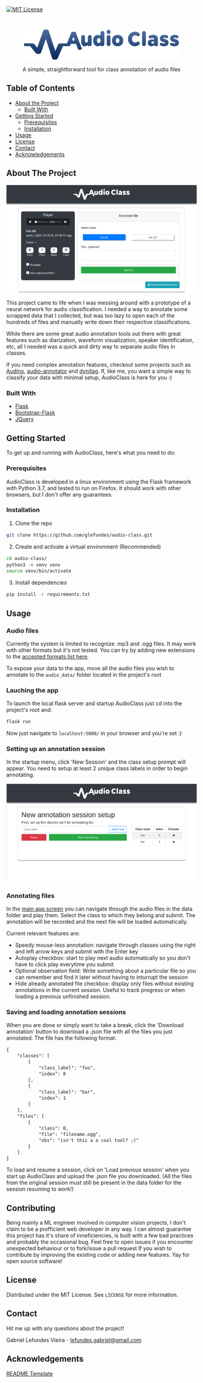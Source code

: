 <!--
*** github_username, repo, twitter_handle, email
-->





<!-- PROJECT SHIELDS -->
<!--
*** I'm using markdown "reference style" links for readability.
*** Reference links are enclosed in brackets [ ] instead of parentheses ( ).
*** See the bottom of this document for the declaration of the reference variables
*** for contributors-url, forks-url, etc. This is an optional, concise syntax you may use.
*** https://www.markdownguide.org/basic-syntax/#reference-style-links
-->
[![MIT License][license-shield]][license-url]

<!-- PROJECT LOGO -->
<br />
<p align="center">
  <a href="https://github.com/glefundes/audio-class-annotation-tool">
    <img src="readme-imgs/logo-img.png" alt="Logo" height="80">
  </a>
  <p align="center">
    A simple, straightforward tool for class annotation of audio files
  </p>
</p>



<!-- TABLE OF CONTENTS -->
## Table of Contents

* [About the Project](#about-the-project)
  * [Built With](#built-with)
* [Getting Started](#getting-started)
  * [Prerequisites](#prerequisites)
  * [Installation](#installation)
* [Usage](#usage)
* [License](#license)
* [Contact](#contact)
* [Acknowledgements](#acknowledgements)



<!-- ABOUT THE PROJECT -->
## About The Project
<p align="center">
    <img src="readme-imgs/annotation-session.png">
</p>

This project came to life when I was messing around with a prototype of a neural network for audio classification. I needed a way to annotate some scrapped data that I collected, but was too lazy to open each of the hundreds of files and manually write down their respective classifications. 

While there are some great audio annotation tools out there with great features such as diarization, waveform visualization, speaker identification, etc, all I needed was a quick and dirty way to separate audio files in classes.

If you need complex annotation features, checkout some projects such as [Audino](https://github.com/midas-research/audino), [audio-annotator](https://github.com/CrowdCurio/audio-annotator) and [dynitag](https://github.com/dynilib/dynitag). If, like me, you want a simple way to classify your data with minimal setup, AudioClass is here for you :)

### Built With

* [Flask]()
* [Bootstrap-Flask]()
* [JQuery]()

<!-- GETTING STARTED -->
## Getting Started

To get up and running with AudioClass, here's what you need to do:

### Prerequisites

AudioClass is developed in a linux environment using the Flask framework with Python 3.7, and tested to run on Firefox. It should work with other browsers, but I don't offer any guarantees.

### Installation
 
1. Clone the repo
```sh
git clone https://github.com/glefundes/audio-class.git
```
2. Create and activate a virtual environment (Recommended)
```sh
cd audio-class/
python3 -m venv venv
source venv/bin/activate
```
3. Install dependencies
```sh
pip install -r requirements.txt
```

<!-- USAGE EXAMPLES -->
## Usage

### Audio files
Currently the system is limited to recognize .mp3 and .ogg files. It may work with other formats but it's not tested. You can try by adding new extensions to the [accepted formats list here](https://github.com/glefundes/audio-class/blob/7dc6bd70c434cfb4e47cb9393118113514d7df92/app/utils.py#L7).

To expose your data to the app, move all the audio files you wish to annotate to the `audio_data/` folder located in the project's root

### Lauching the app
To launch the local flask server and startup AudioClass just cd into the project's root and:
```sh
flask run
```
Now just navigate to `localhost:5000/` in your browser and you're set :)

### Setting up an annotation session
In the startup menu, click 'New Session' and the class setup prompt will appear. You need to setup at least 2 unique class labels in order to begin annotating.
<p align="center">
    <img src="readme-imgs/annotation-setup.png">
</p>

### Annotating files
In the [main app screen](#about-the-project) you can navigate through the audio files in the data folder and play them. Select the class to which they belong and submit. The annotation will be recorded and the next file will be loaded automatically.

Current relevant features are:
* Speedy mouse-less annotation: navigate through classes using the right and left arrow keys and submit with the Enter key
* Autoplay checkbox: start to play next audio automatically so you don't have to click play everytime you submit 
* Optional observation field: Write something about a particular file so you can remember and find it later without having to inturrupt the session
* Hide already annotated file checkbox: display only files without existing annotations in the current session. Useful to track progress or when loading a previous unfinished session.

### Saving and loading annotation sessions

When you are done or simply want to take a break, click the 'Download annotation' button to download a .json file with all the files you just annotated. The file has the following format:
```
{
    "classes": [
        {
            "class_label": "foo",
            "index": 0
        },
        {
            "class_label": "bar",
            "index": 1
        }
    ],
    "files": [
        {
            "class": 0,
            "file": "filename.ogg",
            "obs": "isn't this a a cool tool? ;)"
        }
    ]
}
```

To load and resume a session, click on 'Load previous session' when you start up AudioClass and upload the .json file you downloaded.
(All the files from the original session must still be present in the data folder for the session resuming to work!)

<!-- CONTRIBUTING -->
## Contributing

Being mainly a ML engineer involved in computer vision projects, I don't claim to be a profficient web developer in any way. I can almost guarantee this project has it's share of inneficiencies, is built with a few bad practices and probably the occasional bug. Feel free to open issues if you encounter unexpected behaviour or to fork/issue a pull request If you wish to contribute by improving the existing code or adding new features. Yay for open source software!

<!-- LICENSE -->
## License

Distributed under the MIT License. See `LICENSE` for more information.

<!-- CONTACT -->
## Contact
Hit me up with any questions about the project!

Gabriel Lefundes Vieira - lefundes.gabriel@gmail.com


<!-- ACKNOWLEDGEMENTS -->
## Acknowledgements
[README Template](https://github.com/othneildrew/Best-README-Template)
<!-- MARKDOWN LINKS & IMAGES -->
<!-- https://www.markdownguide.org/basic-syntax/#reference-style-links -->
[license-shield]: https://img.shields.io/github/license/othneildrew/Best-README-Template.svg?style=flat-square
[license-url]: https://github.com/othneildrew/Best-README-Template/blob/master/LICENSE.txt
